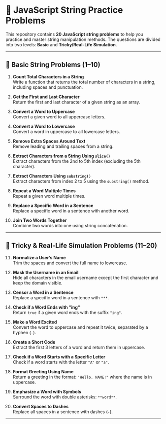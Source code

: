 # 📘 JavaScript String Practice Problems

This repository contains **20 JavaScript string problems** to help you practice and master string manipulation methods. The questions are divided into two levels: **Basic** and **Tricky/Real-Life Simulation**.

---

## 🔹 Basic String Problems (1–10)

1. **Count Total Characters in a String**  
   Write a function that returns the total number of characters in a string, including spaces and punctuation.

2. **Get the First and Last Character**  
   Return the first and last character of a given string as an array.

3. **Convert a Word to Uppercase**  
   Convert a given word to all uppercase letters.

4. **Convert a Word to Lowercase**  
   Convert a word in uppercase to all lowercase letters.

5. **Remove Extra Spaces Around Text**  
   Remove leading and trailing spaces from a string.

6. **Extract Characters from a String Using `slice()`**  
   Extract characters from the 2nd to 5th index (excluding the 5th character).

7. **Extract Characters Using `substring()`**  
   Extract characters from index 2 to 5 using the `substring()` method.

8. **Repeat a Word Multiple Times**  
   Repeat a given word multiple times.

9. **Replace a Specific Word in a Sentence**  
   Replace a specific word in a sentence with another word.

10. **Join Two Words Together**  
    Combine two words into one using string concatenation.

---

## 🔸 Tricky & Real-Life Simulation Problems (11–20)

11. **Normalize a User’s Name**  
    Trim the spaces and convert the full name to lowercase.

12. **Mask the Username in an Email**  
    Hide all characters in the email username except the first character and keep the domain visible.

13. **Censor a Word in a Sentence**  
    Replace a specific word in a sentence with `***`.

14. **Check if a Word Ends with "ing"**  
    Return `true` if a given word ends with the suffix `"ing"`.

15. **Make a Word Excited**  
    Convert the word to uppercase and repeat it twice, separated by a hyphen (`-`).

16. **Create a Short Code**  
    Extract the first 3 letters of a word and return them in uppercase.

17. **Check if a Word Starts with a Specific Letter**  
    Check if a word starts with the letter `"A"` or `"a"`.

18. **Format Greeting Using Name**  
    Return a greeting in the format: `"Hello, NAME!"` where the name is in uppercase.

19. **Emphasize a Word with Symbols**  
    Surround the word with double asterisks: `**word**`.

20. **Convert Spaces to Dashes**  
    Replace all spaces in a sentence with dashes (`-`).

---

